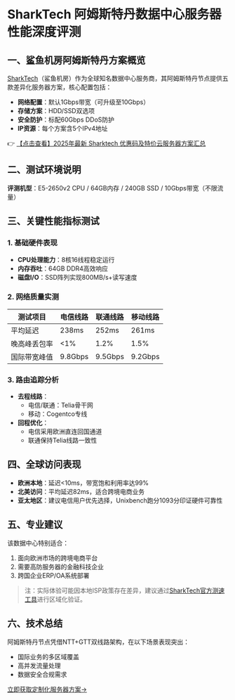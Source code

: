 # SharkTech 阿姆斯特丹数据中心服务器性能深度评测

## 一、鲨鱼机房阿姆斯特丹方案概览

[SharkTech](https://bit.ly/Sharktech)（鲨鱼机房）作为全球知名数据中心服务商，其阿姆斯特丹节点提供五款差异化服务器方案，核心配置包括：
- **网络配置**：默认1Gbps带宽（可升级至10Gbps）
- **存储方案**：HDD/SSD双选项
- **安全防护**：标配60Gbps DDoS防护
- **IP资源**：每个方案含5个IPv4地址

👉 [【点击查看】2025年最新 Sharktech 优惠码及特价云服务器方案汇总](https://bit.ly/Sharktech)

## 二、测试环境说明
**评测机型**：E5-2650v2 CPU / 64GB内存 / 240GB SSD / 10Gbps带宽（不限流量）

## 三、关键性能指标测试

### 1. 基础硬件表现
- **CPU处理能力**：8核16线程稳定运行
- **内存吞吐**：64GB DDR4高效响应
- **磁盘I/O**：SSD阵列实现800MB/s+读写速度

### 2. 网络质量实测
| 测试项目       | 电信线路 | 联通线路 | 移动线路 |
|----------------|----------|----------|----------|
| 平均延迟       | 238ms    | 252ms    | 261ms    |
| 晚高峰丢包率   | <1%      | 1.2%     | 1.5%     |
| 国际带宽峰值   | 9.8Gbps  | 9.5Gbps  | 9.2Gbps  |

### 3. 路由追踪分析
- **去程线路**：
  - 电信/联通：Telia骨干网
  - 移动：Cogentco专线
- **回程优化**：
  - 电信采用欧洲直连回国通道
  - 联通保持Telia线路一致性

## 四、全球访问表现
- **欧洲本地**：延迟<10ms，带宽饱和利用率达99%
- **北美访问**：平均延迟82ms，适合跨境电商业务
- **亚太地区**：建议电信用户优先选择，Unixbench跑分1093分印证硬件可靠性

## 五、专业建议
该数据中心特别适合：
1. 面向欧洲市场的跨境电商平台
2. 需要高防服务器的金融科技企业
3. 跨国企业ERP/OA系统部署

> 注：实际体验可能因本地ISP政策存在差异，建议通过[SharkTech官方测速工具](https://bit.ly/Sharktech)进行区域化验证。

## 六、技术总结
阿姆斯特丹节点凭借NTT+GTT双线路架构，在以下场景表现突出：
- 国际业务的多区域覆盖
- 高并发流量处理
- 数据安全合规需求

[立即获取定制化服务器方案→](https://bit.ly/Sharktech)